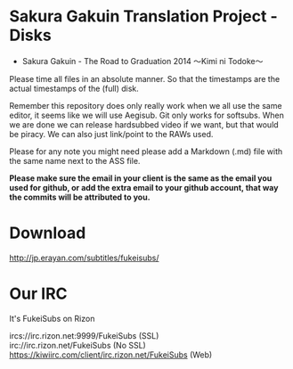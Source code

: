 # Sakura Gakuin Translation Project - Disks
 * Sakura Gakuin - The Road to Graduation 2014 ～Kimi ni Todoke～

Please time all files in an absolute manner. So that the timestamps are the actual timestamps of the (full) disk.
 
Remember this repository does only really work when we all use the same editor, it seems like we will use Aegisub.
Git only works for softsubs. When we are done we can release hardsubbed video if we want, but that would be piracy. We can also just link/point to the RAWs used.

Please for any note you might need please add a Markdown (.md) file with the same name next to the ASS file.

**Please make sure the email in your client is the same as the email you used for github, or add the extra email to your github account, that way the commits will be attributed to you.**

# Download
http://jp.erayan.com/subtitles/fukeisubs/


# Our IRC
It's FukeiSubs on Rizon

ircs://irc.rizon.net:9999/FukeiSubs (SSL)  
irc://irc.rizon.net/FukeiSubs (No SSL)  
https://kiwiirc.com/client/irc.rizon.net/FukeiSubs (Web)  

